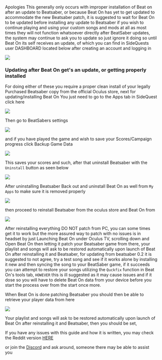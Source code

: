 Apologies This generally only occurs with improper installation of Beat on after an update to Beatsaber, or because Beat On has yet to get updated to accommodate the new Beatsaber patch, it is suggested to wait for Beat On to be updated before installing any update to Beatsaber if you wish to continue playing and using your custom songs and mods at all as most times they will not function whatsoever directly after BeatSaber updates, the system may continue to ask you to update so just ignore it doing so until Beat On its self receives an update, of which you can find in SideQuests user DASHBOARD located below after creating an account and logging in

![](https://cdn.discordapp.com/attachments/581519549027844106/616763372603572414/Dashboard_zoomed.png)


### Updating after Beat On get's an update, or getting properly installed 

For doing either of these you require a proper clean install of your legally Purchased Beatsaber copy from the official Oculus store, next for updating/installing Beat On You just need to go to the Apps tab in SideQuest click here

![](https://cdn.discordapp.com/attachments/608376262347587595/608407563263803396/Screenshot_1081.png)



Then go to BeatSabers settings

![](https://cdn.discordapp.com/attachments/608376262347587595/608408734515068943/Beatsaber_setting.png)



and if you have played the game and wish to save your Scores/Campaign progress click Backup Game Data

![](https://cdn.discordapp.com/attachments/608376262347587595/608409252272406607/backups.png)


This saves your scores and such,
after that uninstall Beatsaber with the `Uninstall` button as seen below

![](https://cdn.discordapp.com/attachments/608376262347587595/608405621741715487/Uninstall.png)




After uninstalling Beatsaber Back out and uninstall Beat On as well from `My Apps` to make sure it is removed properly

![](https://cdn.discordapp.com/attachments/608376262347587595/608398315914133520/Screenshot_1080.png)



then proceed to reinstall Beatsaber from the oculus store and Beat On from

 [![](https://cdn.discordapp.com/attachments/608376262347587595/610258661109006347/Screenshot_1198.png)](https://sidequestvr.com/#/app/14) 


After reinstalling everything DO NOT patch from PC, you can some times get it to work but the more assured way to patch with no issues is in headset by just Launching Beat On under Oculus TV, scrolling down and Open Beat On then letting it patch your Beatsaber game from there, your playlist and songs will ask to be restored automatically upon launch of Beat On after reinstalling it and Beatsaber, for updating from beatsaber 0.2 it is suggested to not agree, try a test song and see if it works alone by installing it new and then syncing the song to your BeatSaber game, if it succeeds you can attempt to restore your songs utilizing the `Quckfix` function in Beat On's tools tab, `HOWEVER` this is ill suggested as it may cause issues and if it dose so you will have to delete Beat On data from your device before you start the process over from the start once more.

When Beat On is done patching Beatsaber you should then be able to retrieve your player data from here

![](https://cdn.discordapp.com/attachments/608376262347587595/608410316706938900/backups.png)

Your playlist and songs will ask to be restored automatically upon launch of Beat On after reinstalling it and Beatsaber, then you should be set, 


If you have any issues with this guide and how it is written, you may check the Reddit version [HERE](https://www.reddit.com/r/sidequest/comments/cxxwqi/how_to_update_beatonbeatsaber/) 

or join the [Discord](https://discord.me/sidequestvr) and ask around, someone there may be able to assist you